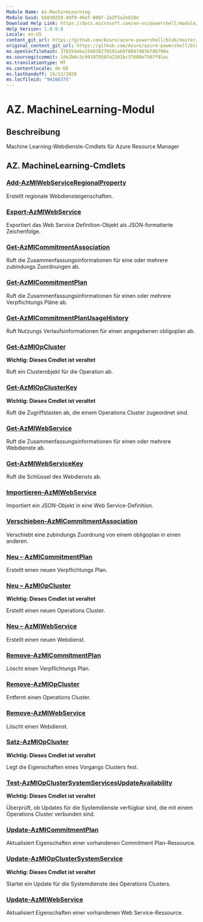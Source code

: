 ```yaml
---
Module Name: Az.MachineLearning
Module Guid: bb030259-49f9-46ef-806f-2a3f5a2e018e
Download Help Link: https://docs.microsoft.com/en-us/powershell/module/az.machinelearning
Help Version: 1.0.0.0
Locale: en-US
content_git_url: https://github.com/Azure/azure-powershell/blob/master/src/MachineLearning/MachineLearning/help/Az.MachineLearning.md
original_content_git_url: https://github.com/Azure/azure-powershell/blob/master/src/MachineLearning/MachineLearning/help/Az.MachineLearning.md
ms.openlocfilehash: 376554eba156838270191ab9f8847403b7d6798e
ms.sourcegitcommit: 1de2b6c3c99197958fa2101bc37680e7507f91ac
ms.translationtype: MT
ms.contentlocale: de-DE
ms.lasthandoff: 10/13/2020
ms.locfileid: "94166375"
---
```

# AZ. MachineLearning-Modul
## Beschreibung
Machine Learning-Webdienste-Cmdlets für Azure Resource Manager

## AZ. MachineLearning-Cmdlets
### [Add-AzMlWebServiceRegionalProperty](Add-AzMlWebServiceRegionalProperty.md)
Erstellt regionale Webdiensteigenschaften.

### [Export-AzMlWebService](Export-AzMlWebService.md)
Exportiert das Web Service Definition-Objekt als JSON-formatierte Zeichenfolge.

### [Get-AzMlCommitmentAssociation](Get-AzMlCommitmentAssociation.md)
Ruft die Zusammenfassungsinformationen für eine oder mehrere zubindungs Zuordnungen ab.

### [Get-AzMlCommitmentPlan](Get-AzMlCommitmentPlan.md)
Ruft die Zusammenfassungsinformationen für einen oder mehrere Verpflichtungs Pläne ab.

### [Get-AzMlCommitmentPlanUsageHistory](Get-AzMlCommitmentPlanUsageHistory.md)
Ruft Nutzungs Verlaufsinformationen für einen angegebenen obligoplan ab.

### [Get-AzMlOpCluster](Get-AzMlOpCluster.md)
**Wichtig: Dieses Cmdlet ist veraltet**

Ruft ein Clusterobjekt für die Operation ab.

### [Get-AzMlOpClusterKey](Get-AzMlOpClusterKey.md)
**Wichtig: Dieses Cmdlet ist veraltet**

Ruft die Zugriffstasten ab, die einem Operations Cluster zugeordnet sind.

### [Get-AzMlWebService](Get-AzMlWebService.md)
Ruft die Zusammenfassungsinformationen für einen oder mehrere Webdienste ab.

### [Get-AzMlWebServiceKey](Get-AzMlWebServiceKey.md)
Ruft die Schlüssel des Webdiensts ab.

### [Importieren-AzMlWebService](Import-AzMlWebService.md)
Importiert ein JSON-Objekt in eine Web Service-Definition.

### [Verschieben-AzMlCommitmentAssociation](Move-AzMlCommitmentAssociation.md)
Verschiebt eine zubindungs Zuordnung von einem obligoplan in einen anderen.

### [Neu – AzMlCommitmentPlan](New-AzMlCommitmentPlan.md)
Erstellt einen neuen Verpflichtungs Plan.

### [Neu – AzMlOpCluster](New-AzMlOpCluster.md)
**Wichtig: Dieses Cmdlet ist veraltet**

Erstellt einen neuen Operations Cluster.

### [Neu – AzMlWebService](New-AzMlWebService.md)
Erstellt einen neuen Webdienst.

### [Remove-AzMlCommitmentPlan](Remove-AzMlCommitmentPlan.md)
Löscht einen Verpflichtungs Plan.

### [Remove-AzMlOpCluster](Remove-AzMlOpCluster.md)
Entfernt einen Operations Cluster.

### [Remove-AzMlWebService](Remove-AzMlWebService.md)
Löscht einen Webdienst.

### [Satz-AzMlOpCluster](Set-AzMlOpCluster.md)
**Wichtig: Dieses Cmdlet ist veraltet**

Legt die Eigenschaften eines Vorgangs Clusters fest.

### [Test-AzMlOpClusterSystemServicesUpdateAvailability](Test-AzMlOpClusterSystemServicesUpdateAvailability.md)
**Wichtig: Dieses Cmdlet ist veraltet**

Überprüft, ob Updates für die Systemdienste verfügbar sind, die mit einem Operations Cluster verbunden sind.

### [Update-AzMlCommitmentPlan](Update-AzMlCommitmentPlan.md)
Aktualisiert Eigenschaften einer vorhandenen Commitment Plan-Ressource.

### [Update-AzMlOpClusterSystemService](Update-AzMlOpClusterSystemService.md)
**Wichtig: Dieses Cmdlet ist veraltet**

Startet ein Update für die Systemdienste des Operations Clusters.

### [Update-AzMlWebService](Update-AzMlWebService.md)
Aktualisiert Eigenschaften einer vorhandenen Web Service-Ressource.

